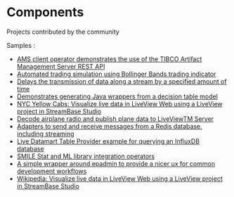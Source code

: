 # Components

Projects contributed by the community

Samples :

* [AMS client operator demonstrates the use of the TIBCO Artifact Management Server REST API](ams-client)
* [Automated trading simulation using Bollinger Bands trading indicator](bollinger-bands-signaling)
* [Delays the transmission of data along a stream by a specified amount of time](delay-operator)
* [Demonstrates generating Java wrappers from a decision table model](dt-schema)
* [NYC Yellow Cabs: Visualize live data in LiveView Web using a LiveView project in StreamBase Studio](nyc-yellow-cabs-demo)
* [Decode airplane radio and publish plane data to LiveViewTM Server](plane-tracker)
* [Adapters to send and receive messages from a Redis database, including streaming](redis-adapter)
* [Live Datamart Table Provider example for querying an InfluxDB database](sb-ldm-influxdb-tableprovider)
* [SMILE Stat and ML library integration operators](smile-operators)
* [A simple wrapper around epadmin to provide a nicer ux for common development workflows](uxadmin)
* [Wikipedia: Visualize live data in LiveView Web using a LiveView project in StreamBase Studio](wikimedia)
